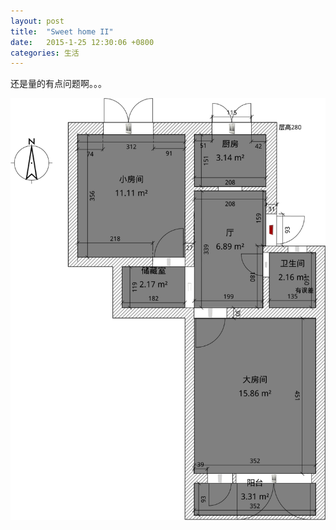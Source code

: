 ```yaml
---
layout: post
title:  "Sweet home II"
date:   2015-1-25 12:30:06 +0800
categories: 生活
---
```

还是量的有点问题啊。。。

<!--more-->
![Sweet 3d修正版](/img/blog_sweet_home_3.png)
